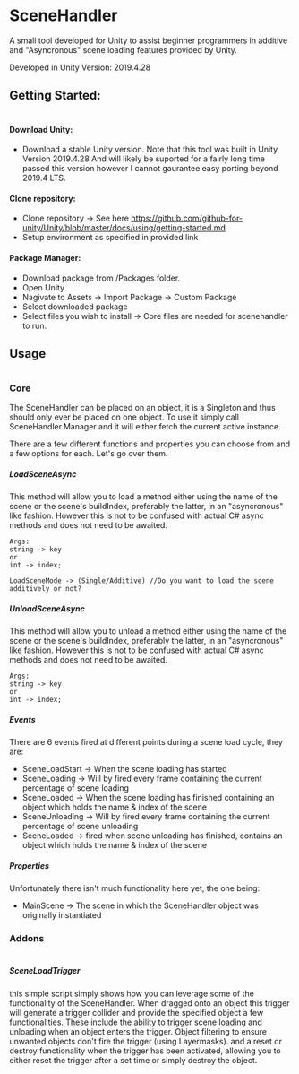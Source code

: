 # SceneHandler
A small tool developed for Unity to assist beginner programmers in additive and "Asyncronous" scene loading features provided by Unity.

Developed in Unity Version: 2019.4.28

## Getting Started:
#
#### Download Unity:
- Download a stable Unity version. Note that this tool was built in Unity Version 2019.4.28 And will likely be suported for a fairly long time passed this version however I cannot gaurantee easy porting beyond 2019.4 LTS.

#### Clone repository:
- Clone repository -> See here https://github.com/github-for-unity/Unity/blob/master/docs/using/getting-started.md
- Setup environment as specified in provided link

#### Package Manager:
- Download package from /Packages folder.
- Open Unity
- Nagivate to Assets -> Import Package -> Custom Package
- Select downloaded package
- Select files you wish to install -> Core files are needed for scenehandler to run.


## Usage
#
### Core
The SceneHandler can be placed on an object, it is a Singleton and thus should only ever be placed on one object. To use it simply call SceneHandler.Manager and it will either fetch the current active instance.

There are a few different functions and properties you can choose from and a few options for each. Let's go over them.

##### LoadSceneAsync
This method will allow you to load a method either using the name of the scene or the scene's buildIndex, preferably the latter, in an "asyncronous" like fashion. However this is not to be confused with actual C# async methods and does not need to be awaited.
```
Args:
string -> key 
or
int -> index;

LoadSceneMode -> (Single/Additive) //Do you want to load the scene additively or not?
```

##### UnloadSceneAsync
This method will allow you to unload a method either using the name of the scene or the scene's buildIndex, preferably the latter, in an "asyncronous" like fashion. However this is not to be confused with actual C# async methods and does not need to be awaited. 
```
Args:
string -> key 
or
int -> index;
```

##### Events
There are 6 events fired at different points during a scene load cycle, they are:
- SceneLoadStart -> When the scene loading has started
- SceneLoading -> Will by fired every frame containing the current percentage of scene loading
- SceneLoaded -> When the scene loading has finished containing an object which holds the name & index of the scene
- SceneUnloading -> Will by fired every frame containing the current percentage of scene unloading
- SceneLoaded -> fired when scene unloading has finished, contains an object which holds the name & index of the scene

##### Properties
Unfortunately there isn't much functionality here yet, the one being:
- MainScene -> The scene in which the SceneHandler object was originally instantiated


### Addons
#
##### SceneLoadTrigger
this simple script simply shows how you can leverage some of the functionality of the SceneHandler.
When dragged onto an object this trigger will generate a trigger collider and provide the specified object a few functionalities. These include the ability to trigger scene loading and unloading when an object enters the trigger. Object filtering to ensure unwanted objects don't fire the trigger (using Layermasks). and a reset or destroy functionality when the trigger has been activated, allowing you to either reset the trigger after a set time or simply destroy the object.